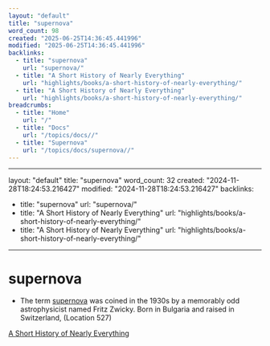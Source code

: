 ```yaml
---
layout: "default"
title: "supernova"
word_count: 98
created: "2025-06-25T14:36:45.441996"
modified: "2025-06-25T14:36:45.441996"
backlinks:
  - title: "supernova"
    url: "supernova/"
  - title: "A Short History of Nearly Everything"
    url: "highlights/books/a-short-history-of-nearly-everything/"
  - title: "A Short History of Nearly Everything"
    url: "highlights/books/a-short-history-of-nearly-everything/"
breadcrumbs:
  - title: "Home"
    url: "/"
  - title: "Docs"
    url: "/topics/docs//"
  - title: "Supernova"
    url: "/topics/docs/supernova//"
---
```

---
layout: "default"
title: "supernova"
word_count: 32
created: "2024-11-28T18:24:53.216427"
modified: "2024-11-28T18:24:53.216427"
backlinks:
  - title: "supernova"
    url: "supernova/"
  - title: "A Short History of Nearly Everything"
    url: "highlights/books/a-short-history-of-nearly-everything/"
  - title: "A Short History of Nearly Everything"
    url: "highlights/books/a-short-history-of-nearly-everything/"
---
# supernova

- The term [supernova](supernova/) was coined in the 1930s by a memorably odd astrophysicist named Fritz Zwicky. Born in Bulgaria and raised in Switzerland, (Location 527)

[A Short History of Nearly Everything](highlights/books/a-short-history-of-nearly-everything/)